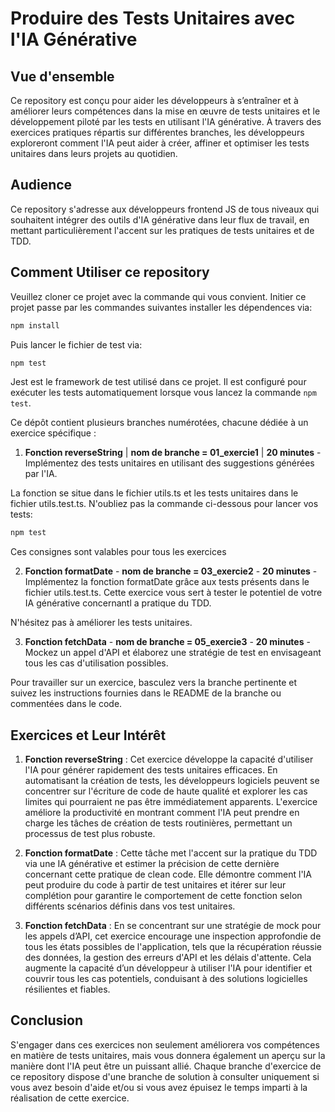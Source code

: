 # Produire des Tests Unitaires avec l'IA Générative

## Vue d'ensemble

Ce repository est conçu pour aider les développeurs à s’entraîner et à améliorer leurs compétences dans la mise en œuvre de tests unitaires et le développement piloté par les tests en utilisant l'IA générative. À travers des exercices pratiques répartis sur différentes branches, les développeurs exploreront comment l'IA peut aider à créer, affiner et optimiser les tests unitaires dans leurs projets au quotidien.

## Audience

Ce repository s'adresse aux développeurs frontend JS de tous niveaux qui souhaitent intégrer des outils d'IA générative dans leur flux de travail, en mettant particulièrement l'accent sur les pratiques de tests unitaires et de TDD.

## Comment Utiliser ce repository

Veuillez cloner ce projet avec la commande qui vous convient.
Initier ce projet passe par les commandes suivantes installer les dépendences via:

```bash
npm install
```

Puis lancer le fichier de test via:

```bash
npm test
```

Jest est le framework de test utilisé dans ce projet. Il est configuré pour exécuter les tests automatiquement lorsque vous lancez la commande `npm test`.

Ce dépôt contient plusieurs branches numérotées, chacune dédiée à un exercice spécifique :

1. **Fonction reverseString** | **nom de branche = 01_exercie1** | **20 minutes** - Implémentez des tests unitaires en utilisant des suggestions générées par l'IA.

La fonction se situe dans le fichier utils.ts et les tests unitaires dans le fichier utils.test.ts. N'oubliez pas la commande ci-dessous pour lancer vos tests:

```bash
npm test
```

Ces consignes sont valables pour tous les exercices

2. **Fonction formatDate** - **nom de branche = 03_exercie2** - **20 minutes** - Implémentez la fonction formatDate grâce aux tests présents dans le fichier utils.test.ts. Cette exercice vous sert à tester le potentiel de votre IA générative concernantl a pratique du TDD.

N'hésitez pas à améliorer les tests unitaires.

3. **Fonction fetchData** - **nom de branche = 05_exercie3** - **20 minutes** - Mockez un appel d'API et élaborez une stratégie de test en envisageant tous les cas d'utilisation possibles.

Pour travailler sur un exercice, basculez vers la branche pertinente et suivez les instructions fournies dans le README de la branche ou commentées dans le code.

## Exercices et Leur Intérêt

1. **Fonction reverseString** : Cet exercice développe la capacité d'utiliser l'IA pour générer rapidement des tests unitaires efficaces. En automatisant la création de tests, les développeurs logiciels peuvent se concentrer sur l'écriture de code de haute qualité et explorer les cas limites qui pourraient ne pas être immédiatement apparents. L'exercice améliore la productivité en montrant comment l'IA peut prendre en charge les tâches de création de tests routinières, permettant un processus de test plus robuste.

2. **Fonction formatDate** : Cette tâche met l'accent sur la pratique du TDD via une IA générative et estimer la précision de cette dernière concernant cette pratique de clean code. Elle démontre comment l'IA peut produire du code à partir de test unitaires et itérer sur leur complétion pour garantire le comportement de cette fonction selon différents scénarios définis dans vos test unitaires.

3. **Fonction fetchData** : En se concentrant sur une stratégie de mock pour les appels d’API, cet exercice encourage une inspection approfondie de tous les états possibles de l'application, tels que la récupération réussie des données, la gestion des erreurs d'API et les délais d'attente. Cela augmente la capacité d’un développeur à utiliser l'IA pour identifier et couvrir tous les cas potentiels, conduisant à des solutions logicielles résilientes et fiables.

## Conclusion

S'engager dans ces exercices non seulement améliorera vos compétences en matière de tests unitaires, mais vous donnera également un aperçu sur la manière dont l'IA peut être un puissant allié. Chaque branche d'exercice de ce repository dispose d'une branche de solution à consulter uniquement si vous avez besoin d'aide et/ou si vous avez épuisez le temps imparti à la réalisation de cette exercice.
